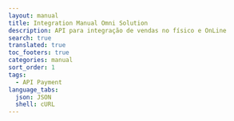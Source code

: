 ```yaml
---
layout: manual
title: Integration Manual Omni Solution
description: API para integração de vendas no físico e OnLine
search: true
translated: true
toc_footers: true
categories: manual
sort_order: 1
tags:
  - API Payment
language_tabs:
  json: JSON
  shell: cURL
---
```

